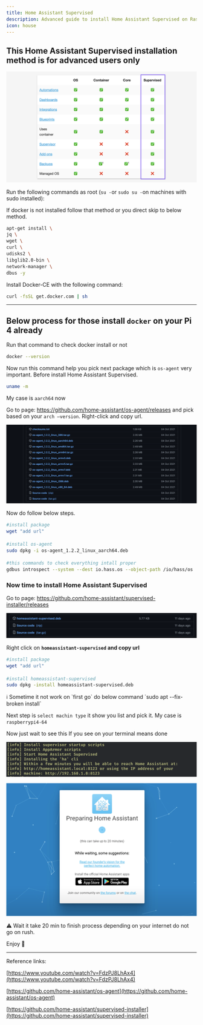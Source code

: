 ```yaml
---
title: Home Assistant Supervised
description: Advanced guide to install Home Assistant Supervised on Raspberry Pi
icon: house
---
```


## This Home Assistant Supervised installation method is for advanced users only

![cover-image](/docs/assets/has-cover.png)

Run the following commands as root (`su -`or `sudo su -`on machines with sudo installed):

If docker is not installed follow that method or you direct skip to below method.

```bash
apt-get install \
jq \
wget \
curl \
udisks2 \
libglib2.0-bin \
network-manager \
dbus -y
```

Install Docker-CE with the following command:

```bash
curl -fsSL get.docker.com | sh
```

---

## Below process for those install `docker` on your Pi 4 already

Run that command to check docker install or not

```bash
docker --version
```

Now run this command help you pick next package which is `os-agent` very important. Before install Home Assistant Supervised.

```bash
uname -m
```

My case is `aarch64` now

Go to page: https://github.com/home-assistant/os-agent/releases and pick based on your `arch —version`. Right-click and copy url.

![image1](/docs/assets/has-image-1.png)

Now do follow below steps.

```bash
#install package
wget "add url"

#install os-agent
sudo dpkg -i os-agent_1.2.2_linux_aarch64.deb

#this commands to check everything intall proper
gdbus introspect --system --dest io.hass.os --object-path /io/hass/os
```

### Now time to install Home Assistant Supervised

Go to page: https://github.com/home-assistant/supervised-installer/releases

![image2](/docs/assets/has-image-2.png)

Right click on **`homeassistant-supervised` and copy url**

```bash
#install package
wget "add url"

#install homeassistant-supervised
sudo dpkg -install homeassistant-supervised.deb
```

<aside>
ℹ️ Sometime it not work on `first go` do below command
`sudo apt --fix-broken install`

</aside>

Next step is `select machin type` it show you list and pick it. My case is `raspberrypi4-64`

Now just wait to see this If you see on your terminal means done

![image3](/docs/assets/has-image-3.png)

![image4](/docs/assets/has-image-4.png)

<aside>
⚠️ Wait it take 20 min to finish process depending on your internet do not go on rush.

</aside>

Enjoy 🎉

---

Reference links:

[https://www.youtube.com/watch?v=FdzPJ8LhAx4](https://www.youtube.com/watch?v=FdzPJ8LhAx4)

[https://github.com/home-assistant/os-agent](https://github.com/home-assistant/os-agent)

[https://github.com/home-assistant/supervised-installer](https://github.com/home-assistant/supervised-installer)
